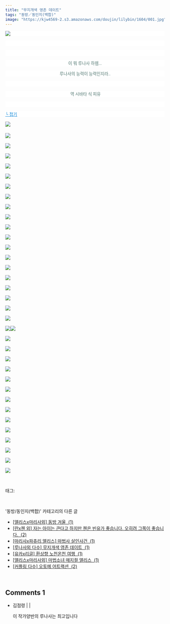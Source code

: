 ```yaml
---
title: "무지개색 영존 데이트"
tags: "동방／동인지(백합)"
image: "https://kjw4569-2.s3.amazonaws.com/doujin/lilybin/1604/001.jpg"
---
```

<div class="article">
<div class="area_view">
<p style="text-align: justify; background: white"><img src="{{ site.imgserver9 }}/lilybin/1604/001.jpg"/><span style="color:#557a74; font-family:돋움; font-size:10pt">
</span></p><p style="text-align: justify; background: white"> 
 </p><p style="text-align: justify; background: white"> 
 </p><p style="text-align: center; background: white"><span style="color:#557a74; font-family:돋움; font-size:10pt">이 뭐 루나사 하렘...
</span></p><p style="text-align: center; background: white"><span style="color:#557a74; font-family:돋움; font-size:10pt">루나사의 능력이 능력인지라..
</span></p><p style="text-align: justify; background: white"> 
 </p><p style="text-align: center; background: white"><span style="color:#557a74; font-family:돋움; font-size:10pt"> 역 시바타 식 피유
</span></p><p style="text-align: justify; background: white"> 
 </p><p style="text-align: justify; background: white"><a href="http://blog.naver.com/PostView.nhn?blogId=cjb0236&amp;logNo=150181402713&amp;parentCategoryNo=&amp;categoryNo=41&amp;viewDate=&amp;isShowPopularPosts=false&amp;from=postView"><span style="color:#0482d6; font-family:돋움; font-size:10pt; text-decoration:underline">└ 접기</span></a><span style="color:#557a74; font-family:돋움; font-size:10pt">
</span></p><p><img src="{{ site.imgserver9 }}/lilybin/1604/002.jpg"/><span style="color:#557a74; font-family:돋움; font-size:10pt"><br/><br/><img src="{{ site.imgserver9 }}/lilybin/1604/003.jpg"/><br/><br/><img src="{{ site.imgserver9 }}/lilybin/1604/004.jpg"/><br/><br/><img src="{{ site.imgserver9 }}/lilybin/1604/005.jpg"/><br/><br/><img src="{{ site.imgserver9 }}/lilybin/1604/006.jpg"/><br/><br/><img src="{{ site.imgserver9 }}/lilybin/1604/007.jpg"/><br/><br/><img src="{{ site.imgserver9 }}/lilybin/1604/008.jpg"/><br/><br/><img src="{{ site.imgserver9 }}/lilybin/1604/009.jpg"/><br/><br/><img src="{{ site.imgserver9 }}/lilybin/1604/010.jpg"/><br/><br/><img src="{{ site.imgserver9 }}/lilybin/1604/011.jpg"/><br/><br/><img src="{{ site.imgserver9 }}/lilybin/1604/012.jpg"/><br/><br/><img src="{{ site.imgserver9 }}/lilybin/1604/013.jpg"/><br/><br/><img src="{{ site.imgserver9 }}/lilybin/1604/014.jpg"/><br/><br/><img src="{{ site.imgserver9 }}/lilybin/1604/015.jpg"/><br/><br/><img src="{{ site.imgserver9 }}/lilybin/1604/016.jpg"/><br/><br/><img src="{{ site.imgserver9 }}/lilybin/1604/017.jpg"/><br/><br/><img src="{{ site.imgserver9 }}/lilybin/1604/018.jpg"/><br/><br/><img src="{{ site.imgserver9 }}/lilybin/1604/019.jpg"/><br/><br/><img src="{{ site.imgserver9 }}/lilybin/1604/020.jpg"/><br/><br/><img src="{{ site.imgserver9 }}/lilybin/1604/021.jpg"/><br/><br/><img src="{{ site.imgserver9 }}/lilybin/1604/022.jpg"/><img src="{{ site.imgserver9 }}/lilybin/1604/023.jpg"/><br/><br/><img src="{{ site.imgserver9 }}/lilybin/1604/024.jpg"/><br/><br/><img src="{{ site.imgserver9 }}/lilybin/1604/025.jpg"/><br/><br/><img src="{{ site.imgserver9 }}/lilybin/1604/026.jpg"/><br/><br/><img src="{{ site.imgserver9 }}/lilybin/1604/027.jpg"/><br/><br/><img src="{{ site.imgserver9 }}/lilybin/1604/028.jpg"/><br/><br/><img src="{{ site.imgserver9 }}/lilybin/1604/029.jpg"/><br/><br/><img src="{{ site.imgserver9 }}/lilybin/1604/030.jpg"/><br/><br/><img src="{{ site.imgserver9 }}/lilybin/1604/031.jpg"/><br/><br/><img src="{{ site.imgserver9 }}/lilybin/1604/032.jpg"/><br/><br/><img src="{{ site.imgserver9 }}/lilybin/1604/033.jpg"/><br/><br/><img src="{{ site.imgserver9 }}/lilybin/1604/034.jpg"/><br/><br/><img src="{{ site.imgserver9 }}/lilybin/1604/035.jpg"/><br/><br/><img src="{{ site.imgserver9 }}/lilybin/1604/036.jpg"/><br/><br/><img src="{{ site.imgserver9 }}/lilybin/1604/037.jpg"/></span></p>
</div></div><br/>
<div class="tagTrail">
<p>태그: </p>
<ul>
</ul>
</div><br/>
<div class="another">
<p>'동방/동인지(백합)' 카테고리의 다른 글</p>
<ul>
<li><a href="/lilybin_1607">
[앨리스x마리사외] 동방 겨울  (1)
</a></li>
<li><a href="/lilybin_1606">
[란x첸 외] 자는 아이는 큰다고 하지만 첸은 빈유가 좋습니다. 오히려 그쪽이 좋습니다.  (2)
</a></li>
<li><a href="/lilybin_1605">
[마리사x파츄리,앨리스] 마법사 살인사건  (1)
</a></li>
<li><a href="/lilybin_1604">
[루나사외 다수] 무지개색 영존 데이트  (1)
</a></li>
<li><a href="/lilybin_1603">
[유카x리글] 환상향 노천온천 여행  (1)
</a></li>
<li><a href="/lilybin_1602">
[앨리스x마리사외] 마법소녀 매지컬 앨리스  (1)
</a></li>
<li><a href="/lilybin_1601">
[커플링 다수] 오토메 어트랙션  (2)
</a></li>
</ul>
</div><br/>
<div class="comment">
<h2 class="bold">Comments <span id="commentCount1604">1</span></h2>
<div style="clear:both;">
<div id="entry1604Comment" style="display:block">
<ul class="list_reply">
<li class="rp_general" id="comment12125752">
<div class="post-comment">
<div>
<span>
<i class="fa fa-user"></i>김점령 |
                                |
                               
</span>
<p>이 작가양반의 루나사는 최고입니다</p>

</div>
</div>
</li>
</ul>
</div>
</div>
</div><br/>
<br/>
<p id="refer"></p>
<br/>


